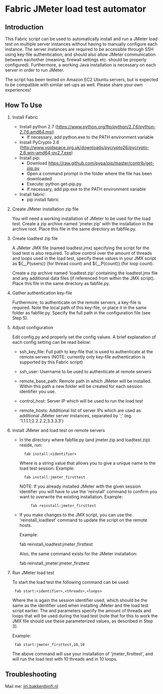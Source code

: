# Fabric JMeter load test automator #

## Introduction ##

This Fabric script can be used to automatically install and run a JMeter load test on multiple server instances
without having to manually configure each instance. The server instances are required to be accessible through
SSH using key-file authentication, and should also allow JMeter communication between eachother (meaning, firewall
settings etc. should be properly configured). Furthermore, a working Java installation is necessary on each server
in order to run JMeter.

The script has been tested on Amazon EC2 Ubuntu servers, but is expected to be compatible with similar set-ups
as well. Please share your own experiences!

## How To Use #

1. Install Fabric

	- Install python 2.7 (https://www.python.org/ftp/python/2.7.6/python-2.7.6.amd64.msi)
		- If necessary, add python.exe to the PATH environment variable
	- Install PyCrypto 2.6 (http://www.voidspace.org.uk/downloads/pycrypto26/pycrypto-2.6.win-amd64-py2.7.exe)
	- Install pip:
		- Download https://raw.github.com/pypa/pip/master/contrib/get-pip.py
		- Open a command prompt in the folder where the file has been downloaded
		- Execute: 
			python get-pip.py
		- If necessary, add pip.exe to the PATH environment variable
	- Install fabric:
		- pip install fabric	

2. Create JMeter installation zip file

	You will need a working installation of JMeter to be used for the load test. Create a zip archive
	named 'jmeter.zip' with the installation in the archive root. Place this file in the same directory
	as fabfile.py.

3. Create loadtest zip file

	A JMeter JMX file (named loadtest.jmx) specifying the script for the load test is also required. 
	To allow control over the amount of threads and loops used in the load test, specify these values
	in your JMX script as ${__P(users)} (for thread count) and ${__P(count)} (for loop count).

	Create a zip archive named 'loadtest.zip' containing the loadtest.jmx file and any additional
	data files (if referenced from within the JMX script). Place this file in the same directory
	as fabfile.py.

4. Gather authentication key-file

	Furthermore, to authenticate on the remote servers, a key-file is required. Note the local path
	of this key-file, or place it in the same folder as fabfile.py. Specify the full path in the 
	configuration file (see Step 5).	

5. Adjust configuration

	Edit config.py and properly set the config values. A brief explanation of each config setting can
	be read below:

	- ssh_key_file:		Full path to key-file that is used to authenticate at the remote servers
						(NOTE: currently only key-file authentication is supported by this Fabric script)

	- ssh_user: 		Username to be used to authenticate at remote servers

    - remote_base_path: Remote path in which JMeter will be installed. Within this path a new folder
    				    will be created for each session identifier you use.

    - control_host: 	Server IP which will be used to run the load test

    - remote_hosts: 	Additional list of server IPs which are used as additional JMeter server instances,
    					separated by ';' (eg. '1.1.1.1;2.2.2.2;3.3.3.3')

6. Install JMeter and load test on remote servers

	- In the directory where fabfile.py (and jmeter.zip and loadtest.zip) reside, run:

			fab install:<identifier>

	  Where <identifier> is a string value that allows you to give a unique name to the load test session.
      Example:

			fab install:jmeter_firsttest

	  NOTE: If you already installed JMeter with the given session identifier you will have to use the
	       'reinstall' command to confirm you want to overwrite the existing installation.
	       Example:

	       	   fab reinstall:jmeter_firsttest

	- If you make changes to the JMX script, you can use the 'reinstall_loadtest' command to update
	  the script on the remote hosts.

	  Example:

	  	fab reinstall_loadtest:jmeter_firsttest

	  Also, the same command exists for the JMeter installation:

	  	fab reinstall_jmeter:jmeter_firsttest

7. Run JMeter load test

	To start the load test the following command can be used:

		fab start:<identifier>,<threads>,<loops>

	Where the <identifier> is again the session identifier used, which should be the same as the identifier
	used when installing JMeter and the load test script earlier. The <threads> and <loops> parameters 
	specify the amount of threads and loops that will be used during the load test (note that for this to
	work the JMX file should use these parameterized values, as described in Step 3).

	Example:

		fab start:jmeter_firsttest,10,10

	The above command will use your installation of 'jmeter_firsttest', and will run the load test with
	10 threads and in 10 loops.

## Troubleshooting ##

Mail me: jiri.bakker@infi.nl

